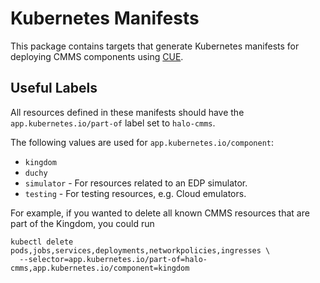 # Kubernetes Manifests

This package contains targets that generate Kubernetes manifests for deploying
CMMS components using [CUE](https://cuelang.org/).

## Useful Labels

All resources defined in these manifests should have the
`app.kubernetes.io/part-of` label set to `halo-cmms`.

The following values are used for `app.kubernetes.io/component`:

*   `kingdom`
*   `duchy`
*   `simulator` - For resources related to an EDP simulator.
*   `testing` - For testing resources, e.g. Cloud emulators.

For example, if you wanted to delete all known CMMS resources that are part of
the Kingdom, you could run

```shell
kubectl delete pods,jobs,services,deployments,networkpolicies,ingresses \
  --selector=app.kubernetes.io/part-of=halo-cmms,app.kubernetes.io/component=kingdom
```
